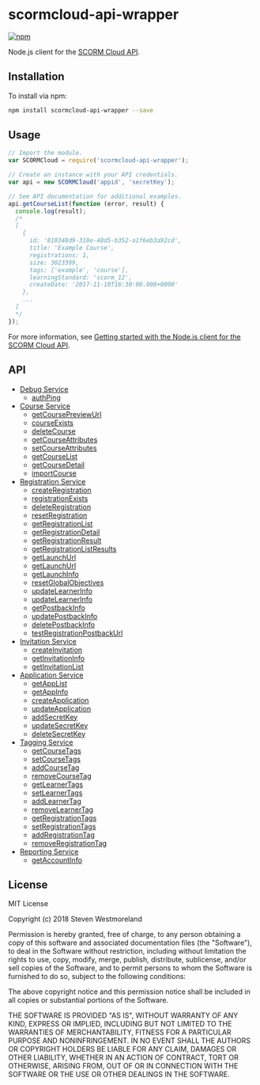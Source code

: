 # scormcloud-api-wrapper

[![npm](https://img.shields.io/npm/v/scormcloud-api-wrapper.svg?style=flat-square)](https://www.npmjs.com/package/scormcloud-api-wrapper)

Node.js client for the [SCORM Cloud API](https://cloud.scorm.com/docs/index.html).

## Installation

To install via npm:

```sh
npm install scormcloud-api-wrapper --save
```

## Usage

```js
// Import the module.
var SCORMCloud = require('scormcloud-api-wrapper');

// Create an instance with your API credentials.
var api = new SCORMCloud('appid', 'secretKey');

// See API documentation for additional examples.
api.getCourseList(function (error, result) {
  console.log(result);
  /*
  [
    {
      id: '810348d9-318e-48d5-b352-a1f6eb3a92cd',
      title: 'Example Course',
      registrations: 1,
      size: 3023399,
      tags: ['example', 'course'],
      learningStandard: 'scorm_12',
      createDate: '2017-11-10T16:30:00.000+0000'
    },
    ...
  ]
  */
});
```

For more information, see [Getting started with the Node.js client for the SCORM Cloud API](https://stevenwestmoreland.com/2017/11/nodejs-client-for-scormcloud-api.html).

## API

* [Debug Service](https://stevenwestmoreland.com/docs/scormcloud-api-wrapper/api/debug.html)
    * [authPing](https://stevenwestmoreland.com/docs/scormcloud-api-wrapper/api/debug.html#authPing)
* [Course Service](https://stevenwestmoreland.com/docs/scormcloud-api-wrapper/api/course.html)
    * [getCoursePreviewUrl](https://stevenwestmoreland.com/docs/scormcloud-api-wrapper/api/course.html#getCoursePreviewUrl)
    * [courseExists](https://stevenwestmoreland.com/docs/scormcloud-api-wrapper/api/course.html#courseExists)
    * [deleteCourse](https://stevenwestmoreland.com/docs/scormcloud-api-wrapper/api/course.html#deleteCourse)
    * [getCourseAttributes](https://stevenwestmoreland.com/docs/scormcloud-api-wrapper/api/course.html#getCourseAttributes)
    * [setCourseAttributes](https://stevenwestmoreland.com/docs/scormcloud-api-wrapper/api/course.html#setCourseAttributes)
    * [getCourseList](https://stevenwestmoreland.com/docs/scormcloud-api-wrapper/api/course.html#getCourseList)
    * [getCourseDetail](https://stevenwestmoreland.com/docs/scormcloud-api-wrapper/api/course.html#getCourseDetail)
    * [importCourse](https://stevenwestmoreland.com/docs/scormcloud-api-wrapper/api/course.html#importCourse)
* [Registration Service](https://stevenwestmoreland.com/docs/scormcloud-api-wrapper/api/registration.html)
    * [createRegistration](https://stevenwestmoreland.com/docs/scormcloud-api-wrapper/api/registration.html#createRegistration)
    * [registrationExists](https://stevenwestmoreland.com/docs/scormcloud-api-wrapper/api/registration.html#registrationExists)
    * [deleteRegistration](https://stevenwestmoreland.com/docs/scormcloud-api-wrapper/api/registration.html#deleteRegistration)
    * [resetRegistration](https://stevenwestmoreland.com/docs/scormcloud-api-wrapper/api/registration.html#resetRegistration)
    * [getRegistrationList](https://stevenwestmoreland.com/docs/scormcloud-api-wrapper/api/registration.html#getRegistrationList)
    * [getRegistrationDetail](https://stevenwestmoreland.com/docs/scormcloud-api-wrapper/api/registration.html#getRegistrationDetail)
    * [getRegistrationResult](https://stevenwestmoreland.com/docs/scormcloud-api-wrapper/api/registration.html#getRegistrationResult)
    * [getRegistrationListResults](https://stevenwestmoreland.com/docs/scormcloud-api-wrapper/api/registration.html#getRegistrationListResults)
    * [getLaunchUrl](https://stevenwestmoreland.com/docs/scormcloud-api-wrapper/api/registration.html#getLaunchUrl)
    * [getLaunchUrl](https://stevenwestmoreland.com/docs/scormcloud-api-wrapper/api/registration.html#getLaunchHistory)
    * [getLaunchInfo](https://stevenwestmoreland.com/docs/scormcloud-api-wrapper/api/registration.html#getLaunchInfo)
    * [resetGlobalObjectives](https://stevenwestmoreland.com/docs/scormcloud-api-wrapper/api/registration.html#resetGlobalObjectives)
    * [updateLearnerInfo](https://stevenwestmoreland.com/docs/scormcloud-api-wrapper/api/registration.html#updateLearnerInfo)
    * [updateLearnerInfo](https://stevenwestmoreland.com/docs/scormcloud-api-wrapper/api/registration.html#updateLearnerInfo)
    * [getPostbackInfo](https://stevenwestmoreland.com/docs/scormcloud-api-wrapper/api/registration.html#getPostbackInfo)
    * [updatePostbackInfo](https://stevenwestmoreland.com/docs/scormcloud-api-wrapper/api/registration.html#updatePostbackInfo)
    * [deletePostbackInfo](https://stevenwestmoreland.com/docs/scormcloud-api-wrapper/api/registration.html#deletePostbackInfo)
    * [testRegistrationPostbackUrl](https://stevenwestmoreland.com/docs/scormcloud-api-wrapper/api/registration.html#testRegistrationPostbackUrl)
* [Invitation Service](https://stevenwestmoreland.com/docs/scormcloud-api-wrapper/api/invitation.html)
    * [createInvitation](https://stevenwestmoreland.com/docs/scormcloud-api-wrapper/api/invitation.html#createInvitation)
    * [getInvitationInfo](https://stevenwestmoreland.com/docs/scormcloud-api-wrapper/api/invitation.html#getInvitationInfo)
    * [getInvitationList](https://stevenwestmoreland.com/docs/scormcloud-api-wrapper/api/invitation.html#getInvitationList)
* [Application Service](https://stevenwestmoreland.com/docs/scormcloud-api-wrapper/api/application.html)
    * [getAppList](https://stevenwestmoreland.com/docs/scormcloud-api-wrapper/api/application.html#getAppList)
    * [getAppInfo](https://stevenwestmoreland.com/docs/scormcloud-api-wrapper/api/application.html#getAppInfo)
    * [createApplication](https://stevenwestmoreland.com/docs/scormcloud-api-wrapper/api/application.html#createApplication)
    * [updateApplication](https://stevenwestmoreland.com/docs/scormcloud-api-wrapper/api/application.html#updateApplication)
    * [addSecretKey](https://stevenwestmoreland.com/docs/scormcloud-api-wrapper/api/application.html#addSecretKey)
    * [updateSecretKey](https://stevenwestmoreland.com/docs/scormcloud-api-wrapper/api/application.html#updateSecretKey)
    * [deleteSecretKey](https://stevenwestmoreland.com/docs/scormcloud-api-wrapper/api/application.html#deleteSecretKey)
* [Tagging Service](https://stevenwestmoreland.com/docs/scormcloud-api-wrapper/api/tagging.html)
    * [getCourseTags](https://stevenwestmoreland.com/docs/scormcloud-api-wrapper/api/tagging.html#getCourseTags)
    * [setCourseTags](https://stevenwestmoreland.com/docs/scormcloud-api-wrapper/api/tagging.html#setCourseTags)
    * [addCourseTag](https://stevenwestmoreland.com/docs/scormcloud-api-wrapper/api/tagging.html#addCourseTag)
    * [removeCourseTag](https://stevenwestmoreland.com/docs/scormcloud-api-wrapper/api/tagging.html#removeCourseTag)
    * [getLearnerTags](https://stevenwestmoreland.com/docs/scormcloud-api-wrapper/api/tagging.html#getLearnerTags)
    * [setLearnerTags](https://stevenwestmoreland.com/docs/scormcloud-api-wrapper/api/tagging.html#setLearnerTags)
    * [addLearnerTag](https://stevenwestmoreland.com/docs/scormcloud-api-wrapper/api/tagging.html#addLearnerTag)
    * [removeLearnerTag](https://stevenwestmoreland.com/docs/scormcloud-api-wrapper/api/tagging.html#removeLearnerTag)
    * [getRegistrationTags](https://stevenwestmoreland.com/docs/scormcloud-api-wrapper/api/tagging.html#getRegistrationTags)
    * [setRegistrationTags](https://stevenwestmoreland.com/docs/scormcloud-api-wrapper/api/tagging.html#setRegistrationTags)
    * [addRegistrationTag](https://stevenwestmoreland.com/docs/scormcloud-api-wrapper/api/tagging.html#addRegistrationTag)
    * [removeRegistrationTag](https://stevenwestmoreland.com/docs/scormcloud-api-wrapper/api/tagging.html#removeRegistrationTag)
* [Reporting Service](https://stevenwestmoreland.com/docs/scormcloud-api-wrapper/api/reporting.html)
    * [getAccountInfo](https://stevenwestmoreland.com/docs/scormcloud-api-wrapper/api/reporting.html#getAccountInfo)

## License

MIT License

Copyright (c) 2018 Steven Westmoreland

Permission is hereby granted, free of charge, to any person obtaining a copy
of this software and associated documentation files (the "Software"), to deal
in the Software without restriction, including without limitation the rights
to use, copy, modify, merge, publish, distribute, sublicense, and/or sell
copies of the Software, and to permit persons to whom the Software is
furnished to do so, subject to the following conditions:

The above copyright notice and this permission notice shall be included in all
copies or substantial portions of the Software.

THE SOFTWARE IS PROVIDED "AS IS", WITHOUT WARRANTY OF ANY KIND, EXPRESS OR
IMPLIED, INCLUDING BUT NOT LIMITED TO THE WARRANTIES OF MERCHANTABILITY,
FITNESS FOR A PARTICULAR PURPOSE AND NONINFRINGEMENT. IN NO EVENT SHALL THE
AUTHORS OR COPYRIGHT HOLDERS BE LIABLE FOR ANY CLAIM, DAMAGES OR OTHER
LIABILITY, WHETHER IN AN ACTION OF CONTRACT, TORT OR OTHERWISE, ARISING FROM,
OUT OF OR IN CONNECTION WITH THE SOFTWARE OR THE USE OR OTHER DEALINGS IN THE
SOFTWARE.
